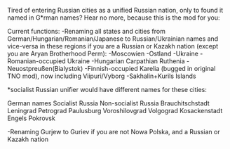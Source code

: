 Tired of entering Russian cities as a unified Russian nation, only to found it named in G*rman names? Hear no more, because this is the mod for you:

Current functions:
-Renaming all states and cities from German/Hungarian/Romanian/Japanese to Russian/Ukrainian names and vice-versa in these regions if you are a Russian or Kazakh nation (except you are Aryan Brotherhood Perm):
-Moscowien
-Ostland
-Ukraine
-Romanian-occupied Ukraine
-Hungarian Carpathian Ruthenia
-Neuostpreußen(Bialystok)
-Finnish-occupied Karelia (bugged in original TNO mod), now including Viipuri/Vyborg
-Sakhalin+Kurils Islands

*socialist Russian unifier would have different names for these cities:

German names	Socialist Russia	Non-socialist Russia
Brauchitschstadt	Leningrad		Petrograd
Paulusburg		Voroshilovgrad		Volgograd
Kosackenstadt		Engels			Pokrovsk

-Renaming Gurjew to Guriev if you are not Nowa Polska, and a Russian or Kazakh nation
